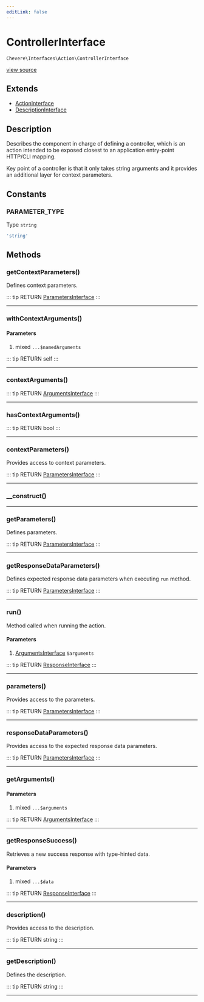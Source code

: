 ```yaml
---
editLink: false
---
```


# ControllerInterface

`Chevere\Interfaces\Action\ControllerInterface`

[view source](https://github.com/chevere/chevere/blob/master/src/Chevere/Interfaces/Action/ControllerInterface.php)

## Extends

- [ActionInterface](./ActionInterface.md)
- [DescriptionInterface](../Common/DescriptionInterface.md)

## Description

Describes the component in charge of defining a controller, which is an action
intended to be exposed closest to an application entry-point HTTP/CLI mapping.

Key point of a controller is that it only takes string arguments and it
provides an additional layer for context parameters.

## Constants

### PARAMETER_TYPE

Type `string`

```php
'string'
```

## Methods

### getContextParameters()

Defines context parameters.

::: tip RETURN
[ParametersInterface](../Parameter/ParametersInterface.md)
:::

---

### withContextArguments()

#### Parameters

1. mixed `...$namedArguments`

::: tip RETURN
self
:::

---

### contextArguments()

::: tip RETURN
[ArgumentsInterface](../Parameter/ArgumentsInterface.md)
:::

---

### hasContextArguments()

::: tip RETURN
bool
:::

---

### contextParameters()

Provides access to context parameters.

::: tip RETURN
[ParametersInterface](../Parameter/ParametersInterface.md)
:::

---

### __construct()

---

### getParameters()

Defines parameters.

::: tip RETURN
[ParametersInterface](../Parameter/ParametersInterface.md)
:::

---

### getResponseDataParameters()

Defines expected response data parameters when executing `run` method.

::: tip RETURN
[ParametersInterface](../Parameter/ParametersInterface.md)
:::

---

### run()

Method called when running the action.

#### Parameters

1. [ArgumentsInterface](../Parameter/ArgumentsInterface.md) `$arguments`

::: tip RETURN
[ResponseInterface](../Response/ResponseInterface.md)
:::

---

### parameters()

Provides access to the parameters.

::: tip RETURN
[ParametersInterface](../Parameter/ParametersInterface.md)
:::

---

### responseDataParameters()

Provides access to the expected response data parameters.

::: tip RETURN
[ParametersInterface](../Parameter/ParametersInterface.md)
:::

---

### getArguments()

#### Parameters

1. mixed `...$arguments`

::: tip RETURN
[ArgumentsInterface](../Parameter/ArgumentsInterface.md)
:::

---

### getResponseSuccess()

Retrieves a new success response with type-hinted data.

#### Parameters

1. mixed `...$data`

::: tip RETURN
[ResponseInterface](../Response/ResponseInterface.md)
:::

---

### description()

Provides access to the description.

::: tip RETURN
string
:::

---

### getDescription()

Defines the description.

::: tip RETURN
string
:::

---
